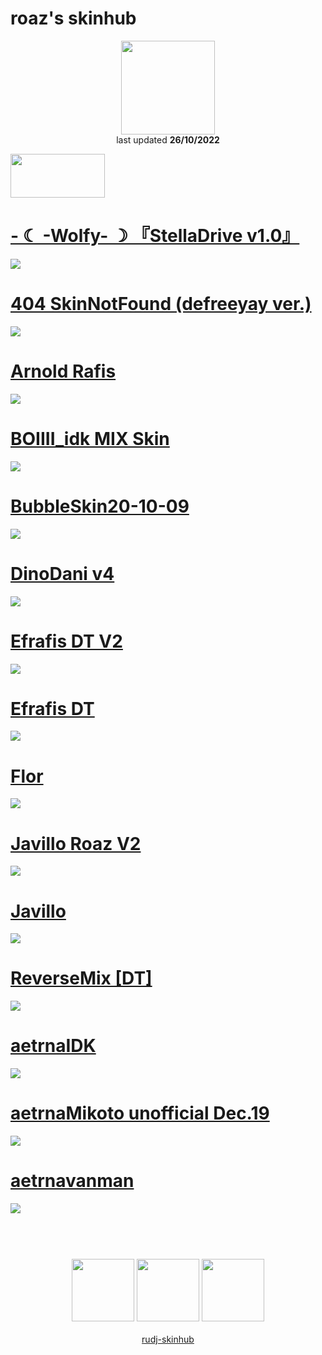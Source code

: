 # roaz's skinhub
<p align="center">
<a href="https://osu.ppy.sh/users/12834269">
  <img src="https://a.ppy.sh/12834269"  
       width="150"
       height="150"></a>
<br>
last updated <b>26/10/2022</b>
</p>

<a href="https://www.youtube.com/watch?v=kbbgypvGPgM">
<img src="https://i.imgur.com/uDyKiLi.png"
       width="151" 
       height="70"/></a>

# [- ☾ -Wolfy- ☽ 『StellaDrive v1.0』](https://github.com/ryancranie/skinhub/raw/tyfh/player/roaz/-%20%20%20%20%20%20%20%20%20%20%20%20%20%E2%98%BE%20-Wolfy-%20%E2%98%BD%20%E3%80%8EStellaDrive%20v1.0%E3%80%8F.osk)
[![](https://osu.ppy.sh/ss/18215496/d15d)](https://github.com/ryancranie/skinhub/raw/tyfh/player/roaz/-%20%20%20%20%20%20%20%20%20%20%20%20%20%E2%98%BE%20-Wolfy-%20%E2%98%BD%20%E3%80%8EStellaDrive%20v1.0%E3%80%8F.osk)

# [404 SkinNotFound (defreeyay ver.)](https://github.com/ryancranie/skinhub/raw/tyfh/player/roaz/404%20SkinNotFound%20(defreeyay%20ver.).osk)
[![](https://osu.ppy.sh/ss/18215498/1472)](https://github.com/ryancranie/skinhub/raw/tyfh/player/roaz/404%20SkinNotFound%20(defreeyay%20ver.).osk)

# [Arnold Rafis](https://github.com/ryancranie/skinhub/raw/tyfh/player/roaz/Arnold%20Rafis.osk)
[![](https://osu.ppy.sh/ss/18215499/b6eb)](https://github.com/ryancranie/skinhub/raw/tyfh/player/roaz/Arnold%20Rafis.osk)

# [BOIIII_idk MIX Skin](https://github.com/ryancranie/skinhub/raw/tyfh/player/roaz/BOIIII_idk%20MIX%20Skin.osk)
[![](https://osu.ppy.sh/ss/18215504/db4f)](https://github.com/ryancranie/skinhub/raw/tyfh/player/roaz/BOIIII_idk%20MIX%20Skin.osk)

# [BubbleSkin20-10-09](https://github.com/ryancranie/skinhub/raw/tyfh/player/roaz/BubbleSkin20-10-09.osk)
[![](https://osu.ppy.sh/ss/18215505/85f4)](https://github.com/ryancranie/skinhub/raw/tyfh/player/roaz/BubbleSkin20-10-09.osk)

# [DinoDani v4](https://github.com/ryancranie/skinhub/raw/tyfh/player/roaz/DinoDani%20v4.osk)
[![](https://osu.ppy.sh/ss/18215510/edc8)](https://github.com/ryancranie/skinhub/raw/tyfh/player/roaz/DinoDani%20v4.osk)

# [Efrafis DT V2](https://github.com/ryancranie/skinhub/raw/tyfh/player/roaz/Efrafis%20DT%20V2.osk)
[![](https://osu.ppy.sh/ss/18215512/669b)](https://github.com/ryancranie/skinhub/raw/tyfh/player/roaz/Efrafis%20DT%20V2.osk)

# [Efrafis DT](https://github.com/ryancranie/skinhub/raw/tyfh/player/roaz/Efrafis%20DT.osk)
[![](https://osu.ppy.sh/ss/18215513/9449)](https://github.com/ryancranie/skinhub/raw/tyfh/player/roaz/Efrafis%20DT.osk)

# [Flor](https://github.com/ryancranie/skinhub/raw/tyfh/player/roaz/Flor.osk)
[![](https://osu.ppy.sh/ss/18215515/728e)](https://github.com/ryancranie/skinhub/raw/tyfh/player/roaz/Flor.osk)

# [Javillo Roaz V2](https://github.com/ryancranie/skinhub/raw/tyfh/player/roaz/Javillo%20Roaz%20V2.osk)
[![](https://osu.ppy.sh/ss/18215516/3ddc)](https://github.com/ryancranie/skinhub/raw/tyfh/player/roaz/Javillo%20Roaz%20V2.osk)

# [Javillo](https://github.com/ryancranie/skinhub/raw/tyfh/player/roaz/Javillo.osk)
[![](https://osu.ppy.sh/ss/18215517/bd11)](https://github.com/ryancranie/skinhub/raw/tyfh/player/roaz/Javillo.osk)

# [ReverseMix [DT]](https://github.com/ryancranie/skinhub/raw/tyfh/player/roaz/ReverseMix%20%5BDT%5D.osk)
[![](https://osu.ppy.sh/ss/18215518/48a8)](https://github.com/ryancranie/skinhub/raw/tyfh/player/roaz/ReverseMix%20%5BDT%5D.osk)

# [aetrnaIDK](https://github.com/ryancranie/skinhub/raw/tyfh/player/roaz/aetrnaIDK.osk)
[![](https://osu.ppy.sh/ss/18215521/16da)](https://github.com/ryancranie/skinhub/raw/tyfh/player/roaz/aetrnaIDK.osk)

# [aetrnaMikoto unofficial Dec.19](https://github.com/ryancranie/skinhub/raw/tyfh/player/roaz/aetrnaMikoto%20unofficial%20Dec.19.osk)
[![](https://osu.ppy.sh/ss/18215522/974c)](https://github.com/ryancranie/skinhub/raw/tyfh/player/roaz/aetrnaMikoto%20unofficial%20Dec.19.osk)

# [aetrnavanman](https://github.com/ryancranie/skinhub/raw/tyfh/player/roaz/aetrnavanman.osk)
[![](https://osu.ppy.sh/ss/18215523/c61f)](https://github.com/ryancranie/skinhub/raw/tyfh/player/roaz/aetrnavanman.osk)

#
<p align="center">
  <br></br>
  <a href="https://www.twitch.tv/roazz_osu">
  <img src="https://i.imgur.com/HM030lk.png" 
       width="100" 
       height="100"></a>
  <a href="https://www.youtube.com/channel/UCRfoby3CkfaFjExlhhhiHtA">
  <img src="https://i.imgur.com/YWbDUUy.png"  
       width="100" 
       height="100"></a>
  <a href="https://twitter.com/Roazosuu">
  <img src="https://i.imgur.com/PUQ5uWf.png" 
       width="100" 
       height="100"></a>
  <br></br>
  <a href="README.md">rudj-skinhub</a>
 </p>

